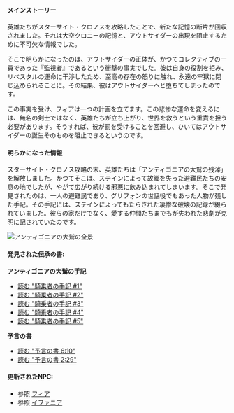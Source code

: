 <!-- title: 伝承まとめ -->
<!-- status: なし -->

#### メインストーリー

英雄たちがスターサイト・クロノスを攻略したことで、新たな記憶の断片が回収されました。それは大空クロニーの記憶と、アウトサイダーの出現を阻止するために不可欠な情報でした。

そこで明らかになったのは、アウトサイダーの正体が、かつてコレクティブの一員であった『監視者』であるという衝撃の事実でした。彼は自身の役割を拒み、リベスタルの運命に干渉したため、至高の存在の怒りに触れ、永遠の牢獄に閉じ込められることに。その結果、彼はアウトサイダーへと堕ちてしまったのです。

この事実を受け、フィアは一つの計画を立てます。この悲惨な運命を変えるには、無名の剣士ではなく、英雄たちが立ち上がり、世界を救うという重責を担う必要があります。そうすれば、彼が罰を受けることを回避し、ひいてはアウトサイダーの誕生そのものを阻止できるというのです。

#### 明らかになった情報

スターサイト・クロノス攻略の末、英雄たちは「アンティゴニアの大鷲の残滓」を解放しました。かつてそこは、ステインによって故郷を失った避難民たちの安息の地でしたが、やがて広がり続ける邪悪に飲み込まれてしまいます。そこで発見されたのは、一人の避難民であり、グリフォンの世話役でもあった人物が残した手記。その手記には、ステインによってもたらされた凄惨な破壊の記録が綴られていました。彼らの家だけでなく、愛する仲間たちまでもが失われた悲劇が克明に記されていたのです。

![アンティゴニアの大鷲の全景](/images-opt/lore-antigonian-aerie-opt.webp)

#### 発見された伝承の書:

**アンティゴニアの大鷲の手記**

- [読む "騎乗者の手記 #1"](#text:riders-journal-1)
- [読む "騎乗者の手記 #2"](#text:riders-journal-2)
- [読む "騎乗者の手記 #3"](#text:riders-journal-3)
- [読む "騎乗者の手記 #4"](#text:riders-journal-4)
- [読む "騎乗者の手記 #5"](#text:riders-journal-5)

**予言の書**

- [読む "予言の書 6:10"](#text:book-of-prophecies-6-10)
- [読む "予言の書 2:29"](#text:book-of-prophecies-2-29)

#### 更新されたNPC:

- 参照 [フィア](#node:fia)
- 参照 [イファニア](#node:iphania)

